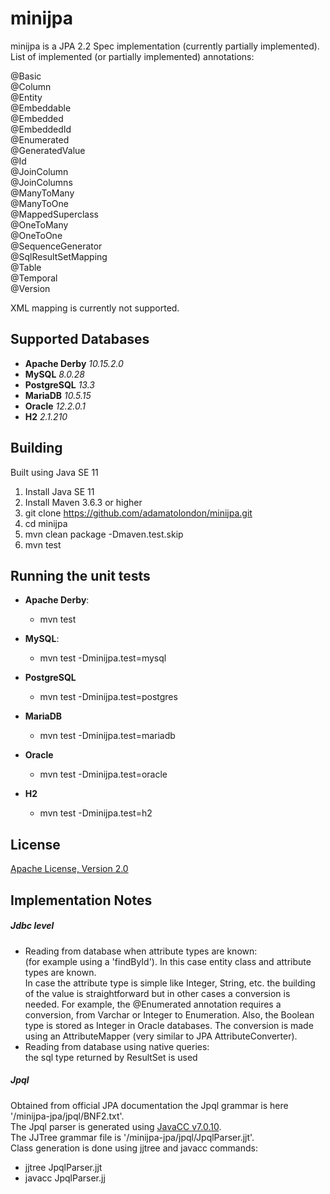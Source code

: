 # minijpa
minijpa is a JPA 2.2 Spec implementation (currently partially implemented).  
List of implemented (or partially implemented) annotations:  

@Basic  
@Column  
@Entity  
@Embeddable  
@Embedded  
@EmbeddedId  
@Enumerated  
@GeneratedValue  
@Id  
@JoinColumn  
@JoinColumns  
@ManyToMany  
@ManyToOne  
@MappedSuperclass  
@OneToMany  
@OneToOne  
@SequenceGenerator  
@SqlResultSetMapping  
@Table  
@Temporal  
@Version  


XML mapping is currently not supported.  

## Supported Databases  
- **Apache Derby** *10.15.2.0*  
- **MySQL** *8.0.28*  
- **PostgreSQL** *13.3*  
- **MariaDB** *10.5.15*  
- **Oracle** *12.2.0.1*  
- **H2** *2.1.210*  

## Building  
Built using Java SE 11    
1. Install Java SE 11  
2. Install Maven 3.6.3 or higher  
3. git clone https://github.com/adamatolondon/minijpa.git
4. cd minijpa  
5. mvn clean package -Dmaven.test.skip  
6. mvn test  

## Running the unit tests  
- **Apache Derby**:  
     - mvn test  
  

- **MySQL**:  
    - mvn test -Dminijpa.test=mysql  
  

- **PostgreSQL**  
    - mvn test -Dminijpa.test=postgres  
  

- **MariaDB**  
    - mvn test -Dminijpa.test=mariadb  
  

- **Oracle**  
    - mvn test -Dminijpa.test=oracle  
  

- **H2**  
    - mvn test -Dminijpa.test=h2  
  
## License  
[Apache License, Version 2.0](https://www.apache.org/licenses/LICENSE-2.0)  

## Implementation Notes  
##### Jdbc level  
- Reading from database when attribute types are known:  
(for example using a 'findById'). In this case entity class and attribute types are known.  
In case the attribute type is simple like Integer, String, etc. the building of the value is straightforward but in other cases a conversion is needed. For example, the @Enumerated annotation requires a conversion, from Varchar or Integer to Enumeration. Also, the Boolean type is stored as Integer in Oracle databases. The conversion is made using an AttributeMapper (very similar to JPA AttributeConverter).  
- Reading from database using native queries:  
the sql type returned by ResultSet is used  

##### Jpql  
Obtained from official JPA documentation the Jpql grammar is here '/minijpa-jpa/jpql/BNF2.txt'.  
The Jpql parser is generated using [JavaCC v7.0.10](https://javacc.github.io/javacc/).  
The JJTree grammar file is '/minijpa-jpa/jpql/JpqlParser.jjt'.  
Class generation is done using jjtree and javacc commands:  
- jjtree JpqlParser.jjt  
- javacc JpqlParser.jj  
